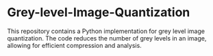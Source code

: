 # Grey-level-Image-Quantization
This repository contains a Python implementation for grey level image quantization. The code reduces the number of grey levels in an image, allowing for efficient compression and analysis. 
